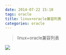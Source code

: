 ```yaml
---
date: 2014-07-22 15:10
tags: oracle
title: linux+oracle兼容列表
categories: oracle
---
```


>linux+oracle兼容列表

![](http://oaowhilvu.bkt.clouddn.com/linux+oracle%E5%85%BC%E5%AE%B9%E5%88%97%E8%A1%A8.png)
